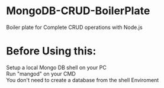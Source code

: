 # MongoDB-CRUD-BoilerPlate
Boiler plate for Complete CRUD operations with Node.js

# Before Using this:<br>
Setup a local Mongo DB shell on your PC<br>
Run "mangod" on your CMD<br>
You don't need to create a database from the shell Enviroment<br>

